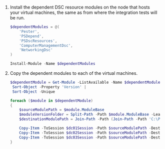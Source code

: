 1. Install the dependent DSC resource modules on the node that hosts your
   virtual machines, the same as from where the integration tests will be run.
   ```powershell
   $dependentModules = @(
       'Pester',
       'PSDepend',
       'PSDscResources',
       'ComputerManagementDsc',
       'NetworkingDsc'
   )

   Install-Module -Name $dependentModules
   ```
1. Copy the dependent modules to each of the virtual machines.
   ```powershell
   $dependentModule = Get-Module -ListAvailable -Name $dependentModules |
    Sort-Object -Property 'Version' |
    Sort-Object -Unique

   foreach ($module in $dependentModule)
   {
       $sourceModulePath = $module.ModuleBase
       $moduleVersionFolder = Split-Path -Path $module.ModuleBase -Leaf
       $destinationModulePath = Join-Path -Path (Join-Path -Path 'C:\Program Files\WindowsPowerShell\Modules' -ChildPath $module.Name) -ChildPath $moduleVersionFolder

       Copy-Item -ToSession $dc01Session -Path $sourceModulePath -Destination $destinationModulePath -Recurse -Force
       Copy-Item -ToSession $dc02Session -Path $sourceModulePath -Destination $destinationModulePath -Recurse -Force
       Copy-Item -ToSession $dc03Session -Path $sourceModulePath -Destination $destinationModulePath -Recurse -Force
   }
   ```
